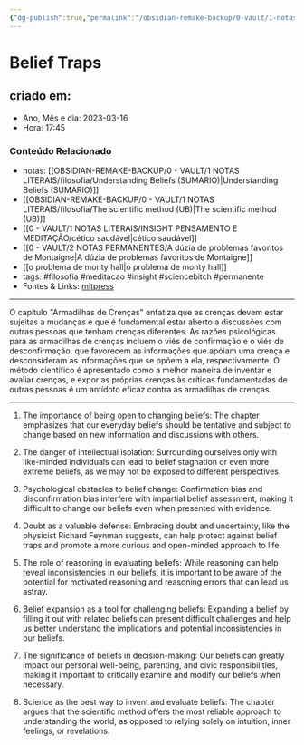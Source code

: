 ```yaml
---
{"dg-publish":true,"permalink":"/obsidian-remake-backup/0-vault/1-notas-literais/filosofia/belief-traps/","title":"Belief Traps","tags":["filosofia","meditacao","insight","sciencebitch","permanente"],"dgHomeLink":true,"dgShowLocalGraph":true,"dgShowFileTree":true,"noteIcon":""}
---
```



# Belief Traps

## criado em: 

- Ano, Mês e dia: 2023-03-16
- Hora: 17:45

### Conteúdo Relacionado

- notas: [[OBSIDIAN-REMAKE-BACKUP/0 - VAULT/1 NOTAS LITERAIS/filosofia/Understanding Beliefs (SUMARIO)\|Understanding Beliefs (SUMARIO)]]
- [[OBSIDIAN-REMAKE-BACKUP/0 - VAULT/1 NOTAS LITERAIS/filosofia/The scientific method (UB)\|The scientific method (UB)]]
- [[0 - VAULT/1 NOTAS LITERAIS/INSIGHT PENSAMENTO E MEDITAÇÃO/cético saudável\|cético saudável]]
- [[0 - VAULT/2 NOTAS PERMANENTES/A dúzia de problemas favoritos de Montaigne\|A dúzia de problemas favoritos de Montaigne]]
- [[o problema de monty hall\|o problema de monty hall]]
- tags: #filosofia #meditacao #insight #sciencebitch #permanente
- Fontes & Links: [mitpress](https://mitpress.mit.edu/9780262526432/understanding-beliefs/)
---

O capítulo "Armadilhas de Crenças" enfatiza que as crenças devem estar sujeitas a mudanças e que é fundamental estar aberto a discussões com outras pessoas que tenham crenças diferentes. As razões psicológicas para as armadilhas de crenças incluem o viés de confirmação e o viés de desconfirmação, que favorecem as informações que apóiam uma crença e desconsideram as informações que se opõem a ela, respectivamente. O método científico é apresentado como a melhor maneira de inventar e avaliar crenças, e expor as próprias crenças às críticas fundamentadas de outras pessoas é um antídoto eficaz contra as armadilhas de crenças.

---

1. The importance of being open to changing beliefs: The chapter emphasizes that our everyday beliefs should be tentative and subject to change based on new information and discussions with others.

2. The danger of intellectual isolation: Surrounding ourselves only with like-minded individuals can lead to belief stagnation or even more extreme beliefs, as we may not be exposed to different perspectives.

3. Psychological obstacles to belief change: Confirmation bias and disconfirmation bias interfere with impartial belief assessment, making it difficult to change our beliefs even when presented with evidence.

4. Doubt as a valuable defense: Embracing doubt and uncertainty, like the physicist Richard Feynman suggests, can help protect against belief traps and promote a more curious and open-minded approach to life.

5. The role of reasoning in evaluating beliefs: While reasoning can help reveal inconsistencies in our beliefs, it is important to be aware of the potential for motivated reasoning and reasoning errors that can lead us astray.

6. Belief expansion as a tool for challenging beliefs: Expanding a belief by filling it out with related beliefs can present difficult challenges and help us better understand the implications and potential inconsistencies in our beliefs.

7. The significance of beliefs in decision-making: Our beliefs can greatly impact our personal well-being, parenting, and civic responsibilities, making it important to critically examine and modify our beliefs when necessary.

8. Science as the best way to invent and evaluate beliefs: The chapter argues that the scientific method offers the most reliable approach to understanding the world, as opposed to relying solely on intuition, inner feelings, or revelations.